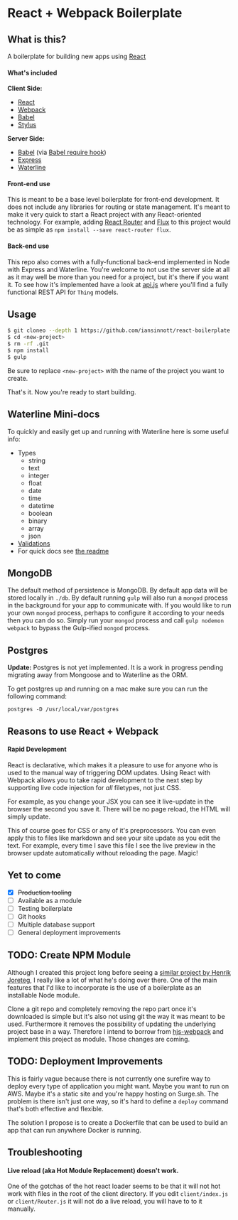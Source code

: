 # React + Webpack Boilerplate

## What is this?

A boilerplate for building new apps using [React][react]

#### What's included

**Client Side:**

* [React][react]
* [Webpack][webpack]
* [Babel][babel]
* [Stylus][stylus]

**Server Side:**

* [Babel][babel] (via [Babel require hook](https://babeljs.io/docs/usage/require/))
* [Express][express]
* [Waterline][waterline]

#### Front-end use

This is meant to be a base level boilerplate for front-end development. It does not include any libraries for routing or state management. It's meant to make it very quick to start a React project with any React-oriented technology. For example, adding [React Router][rr] and [Flux][flux] to this project would be as simple as `npm install --save react-router flux`.

#### Back-end use

This repo also comes with a fully-functional back-end implemented in Node with Express and Waterline. You're welcome to not use the server side at all as it may well be more than you need for a project, but it's there if you want it. To see how it's implemented have a look at [api.js][api] where you'll find a fully functional REST API for `Thing` models.

[api]: https://github.com/iansinnott/react-boilerplate/blob/master/server/api.js

## Usage

```bash
$ git cloneo --depth 1 https://github.com/iansinnott/react-boilerplate <new-project>
$ cd <new-project>
$ rm -rf .git
$ npm install
$ gulp
```

Be sure to replace `<new-project>` with the name of the project you want to create.

That's it. Now you're ready to start building.

## Waterline Mini-docs

To quickly and easily get up and running with Waterline here is some useful info:

* Types
  * string
  * text
  * integer
  * float
  * date
  * time
  * datetime
  * boolean
  * binary
  * array
  * json
* [Validations][validations]
* For quick docs see [the readme][readme]

[validations]: https://github.com/balderdashy/anchor/blob/master/lib/match/rules.js
[readme]: https://github.com/balderdashy/waterline

## MongoDB

The default method of persistence is MongoDB. By default app data will be stored locally in `./db`. By default running `gulp` will also run a `mongod` process in the background for your app to communicate with. If you would like to run your own `mongod` process, perhaps to configure it according to your needs then you can do so. Simply run your `mongod` process and call `gulp nodemon webpack` to bypass the Gulp-ified `mongod` process.

## Postgres

**Update:** Postgres is not yet implemented. It is a work in progress pending migrating away from Mongoose and to Waterline as the ORM.

To get postgres up and running on a mac make sure you can run the following command:

```
postgres -D /usr/local/var/postgres
```

## Reasons to use React + Webpack

#### Rapid Development

React is declarative, which makes it a pleasure to use for anyone who is used to the manual way of triggering DOM updates. Using React with Webpack allows you to take rapid development to the next step by supporting live code injection for _all_ filetypes, not just CSS.

For example, as you change your JSX you can see it live-update in the browser the second  you save it. There will be no page reload, the HTML will simply update.

This of course goes for CSS or any of it's preprocessors. You can even apply this to files like markdown and see your site update as you edit the text. For example, every time I save this file I see the live preview in the browser update automatically without reloading the page. Magic!

## Yet to come

- [x] ~~Production tooling~~
- [ ] Available as a module
- [ ] Testing boilerplate
- [ ] Git hooks
- [ ] Multiple database support
- [ ] General deployment improvements

## TODO: Create NPM Module

Although I created this project long before seeing a [similar project by Henrik Joreteg][hjs], I really like a lot of what he's doing over there. One of the main features that I'd like to incorporate is the use of a boilerplate as an installable Node module.

Clone a git repo and completely removing the repo part once it's downloaded is simple but it's also not using git the way it was meant to be used. Furthermore it removes the possibility of updating the underlying project base in a way. Therefore I intend to borrow from [hjs-webpack][hjs] and implement this project as module. Those changes are coming.

[hjs]: https://github.com/henrikjoreteg/hjs-webpack

## TODO: Deployment Improvements

This is fairly vague because there is not currently one surefire way to deploy every type of application you might want. Maybe you want to run on AWS. Maybe it's a static site and you're happy hosting on Surge.sh. The problem is there isn't just one way, so it's hard to define a `deploy` command that's both effective and flexible.

The solution I propose is to create a Dockerfile that can be used to build an app that can run anywhere Docker is running.

[react]: http://facebook.github.io/react/

## Troubleshooting

#### Live reload (aka Hot Module Replacement) doesn't work.

One of the gotchas of the hot react loader seems to be that it will not hot work with files in the root of the client directory. If you edit `client/index.js` or `client/Router.js` it will not do a live reload, you will have to to it manually.



[react]: http://facebook.github.io/react/
[webpack]: http://webpack.github.io/
[babel]: https://babeljs.io/
[stylus]: https://learnboost.github.io/stylus/
[express]: http://expressjs.com/
[waterline]: https://github.com/balderdashy/waterline
[flux]: https://facebook.github.io/flux/docs/overview.html
[rr]: https://github.com/rackt/react-router

